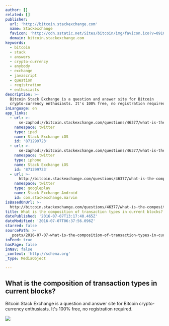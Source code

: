 ```yaml
---
author: []
related: []
publisher:
  url: 'http://bitcoin.stackexchange.com'
  name: Stackexchange
  favicon: 'http://cdn.sstatic.net/Sites/bitcoin/img/favicon.ico?v=0910168c5c65'
  domain: bitcoin.stackexchange.com
keywords:
  - bitcoin
  - stack
  - answers
  - crypto-currency
  - anybody
  - exchange
  - javascript
  - question
  - registration
  - enthusiasts
description: >-
  Bitcoin Stack Exchange is a question and answer site for Bitcoin
  crypto-currency enthusiasts. It's 100% free, no registration required.
inLanguage: en
app_links:
  - url: >-
      se-zaphod://bitcoin.stackexchange.com/questions/46377/what-is-the-composition-of-transaction-types-in-current-blocks
    namespace: twitter
    type: ipad
    name: Stack Exchange iOS
    id: '871299723'
  - url: >-
      se-zaphod://bitcoin.stackexchange.com/questions/46377/what-is-the-composition-of-transaction-types-in-current-blocks
    namespace: twitter
    type: iphone
    name: Stack Exchange iOS
    id: '871299723'
  - url: >-
      http://bitcoin.stackexchange.com/questions/46377/what-is-the-composition-of-transaction-types-in-current-blocks
    namespace: twitter
    type: googleplay
    name: Stack Exchange Android
    id: com.stackexchange.marvin
isBasedOnUrl: >-
  http://bitcoin.stackexchange.com/questions/46377/what-is-the-composition-of-transaction-types-in-current-blocks
title: What is the composition of transaction types in current blocks?
datePublished: '2016-07-07T13:17:40.465Z'
dateModified: '2016-07-07T06:37:56.096Z'
starred: false
sourcePath: >-
  _posts/2016-07-07-what-is-the-composition-of-transaction-types-in-current-bloc.md
inFeed: true
hasPage: false
inNav: false
_context: 'http://schema.org'
_type: MediaObject

---
```

<article style=""><h1>What is the composition of transaction types in current blocks?</h1><p>Bitcoin Stack Exchange is a question and answer site for Bitcoin crypto-currency enthusiasts. It's 100% free, no registration required.</p><img src="http://cdn.sstatic.net/Sites/bitcoin/img/apple-touch-icon.png?v=a43e5a337e6b&amp;a" /></article>